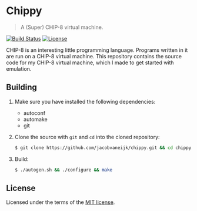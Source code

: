 # Chippy

> A (Super) CHIP-8 virtual machine.

[![Build Status](https://img.shields.io/travis/jacobvaneijk/chippy.svg)](https://travis-ci.org/jacobvaneijk/chippy) [![License](https://img.shields.io/github/license/jacobvaneijk/chippy.svg)](LICENSE)

CHIP-8 is an interesting little programming language. Programs written in it are run on a CHIP-8 virtual machine. This repository contains the source code for my CHIP-8 virtual machine, which I made to get started with emulation.

## Building

1. Make sure you have installed the following dependencies:

    - autoconf
    - automake
    - git

2. Clone the source with `git` and `cd` into the cloned repository:

    ```sh
    $ git clone https://github.com/jacobvaneijk/chippy.git && cd chippy
    ```

3. Build:

    ```sh
    $ ./autogen.sh && ./configure && make
    ```

## License

Licensed under the terms of the [MIT license](LICENSE).
